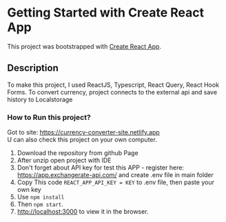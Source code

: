 # Getting Started with Create React App

This project was bootstrapped with [Create React App](https://github.com/facebook/create-react-app).

## Description

To make this project, I used ReactJS, Typescript, React Query, React Hook Forms. To convert currency, project connects to the external api and save history to Localstorage

### How to Run this project?

Got to site: https://currency-converter-site.netlify.app <br />
U can also check this project on your own computer. <br />
1. Download the repository from github Page
2. After unzip open project with IDE
3. Don't forget about API key for test this APP - register here: https://app.exchangerate-api.com/ and create .env file in main folder
4. Copy This code `REACT_APP_API_KEY = KEY` to .env file, then paste your own key 
5. Use `npm install`
6. Then `npm start`.
7. [http://localhost:3000](http://localhost:3000) to view it in the browser.
